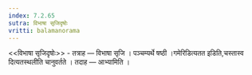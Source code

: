 ```yaml
---
index: 7.2.65
sutra: विभाषा सृजिदृषोः
vritti: balamanorama
---
```


<<विभाषा सृजिदृषोः>> - तत्राह —  विभाषा सृजि । पञ्चम्यर्थे षष्ठी ।गमेरिडित्यतत इडिति,चस्तास्व दित्यतस्थलीति चानुवर्तते । तदाह —  आभ्यामिति ।